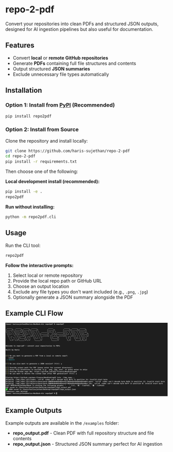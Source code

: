 # repo-2-pdf

Convert your repositories into clean PDFs and structured JSON outputs, designed for AI ingestion pipelines but also useful for documentation.

## Features

- Convert **local** or **remote GitHub repositories**
- Generate **PDFs** containing full file structures and contents
- Output structured **JSON summaries**
- Exclude unnecessary file types automatically

## Installation

### Option 1: Install from [PyPI](https://pypi.org/project/repo2pdf/) (Recommended)

```bash
pip install repo2pdf
```

### Option 2: Install from Source

Clone the repository and install locally:

```bash
git clone https://github.com/haris-sujethan/repo-2-pdf
cd repo-2-pdf
pip install -r requirements.txt
```

Then choose one of the following:

**Local development install (recommended):**

```bash
pip install -e .
repo2pdf
```

**Run without installing:**

```bash
python -m repo2pdf.cli
```

## Usage

Run the CLI tool:

```bash
repo2pdf
```

**Follow the interactive prompts:**

1. Select local or remote repository
2. Provide the local repo path or GitHub URL
3. Choose an output location
4. Exclude any file types you don't want included (e.g., `.png`, `.jpg`)
5. Optionally generate a JSON summary alongside the PDF

## Example CLI Flow

<img src="https://raw.githubusercontent.com/haris-sujethan/repo-2-pdf/main/repo2pdf/docs/images/example-CLI.png" alt="Example CLI Interface" width="850"/>

## Example Outputs

Example outputs are available in the `/examples` folder:

- **repo_output.pdf** - Clean PDF with full repository structure and file contents
- **repo_output.json** - Structured JSON summary perfect for AI ingestion
